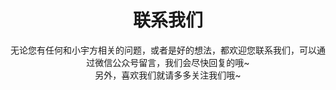 ---
title : "联系我们"
subtitle : "无论您有任何和小宇方相关的问题，或者是好的想法，都欢迎您联系我们，可以通过微信公众号留言，我们会尽快回复的哦~
<br>
另外，喜欢我们就请多多关注我们哦~"
contactItem:
# contact Item loop
  - title : "联系人：梁经理"
    icon : "ti-headphone-alt" # themify icon pack : https://themify.me/themify-icons
    list:
      - listItem : "177 1735 4212"
        
    # contact Item loop
  - title : "微信公众号"
    icon : "ti-email" # themify icon pack : https://themify.me/themify-icons
    list:
      - listItem : "sututech"
        
    # contact Item loop
  - title : "地址"
    icon : "ti-location-pin" # themify icon pack : https://themify.me/themify-icons
    list:
      - listItem : "上海市杨浦区国康路100号上海国际设计中心2202"
---